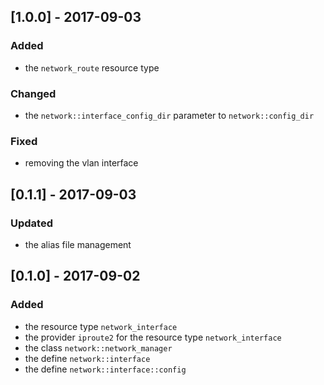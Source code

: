 ## [1.0.0] - 2017-09-03

### Added

- the `network_route` resource type

### Changed

- the `network::interface_config_dir` parameter to `network::config_dir`

### Fixed

- removing the vlan interface

## [0.1.1] - 2017-09-03

### Updated

- the alias file management

## [0.1.0] - 2017-09-02

### Added

- the resource type `network_interface`
- the provider `iproute2` for the resource type `network_interface`
- the class `network::network_manager`
- the define `network::interface`
- the define `network::interface::config`
